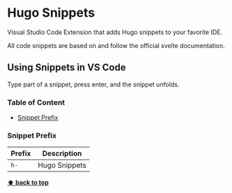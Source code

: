 # Hugo Snippets

Visual Studio Code Extension that adds Hugo snippets to your favorite IDE.

All code snippets are based on and follow the official svelte documentation.

## Using Snippets in VS Code

Type part of a snippet, press enter, and the snippet unfolds.

### Table of Content
* [Snippet Prefix](#snippet-prefix)

### Snippet Prefix

| Prefix | Description |
| ------- | ----------|
| `h-` | Hugo Snippets |

**[⬆ back to top](#table-of-content)**